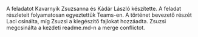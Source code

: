 A feladatot Kavarnyik Zsuzsanna és Kádár László készítette.
A feladat részleteit folyamatosan egyeztettük Teams-en.
A történet bevezető részét Laci csinálta, míg Zsuzsi a kiegészítő fajlokat hozzáadta.
Zsuzsi megcsinálta a kezdeti readme.md-n a merge conflictot.
